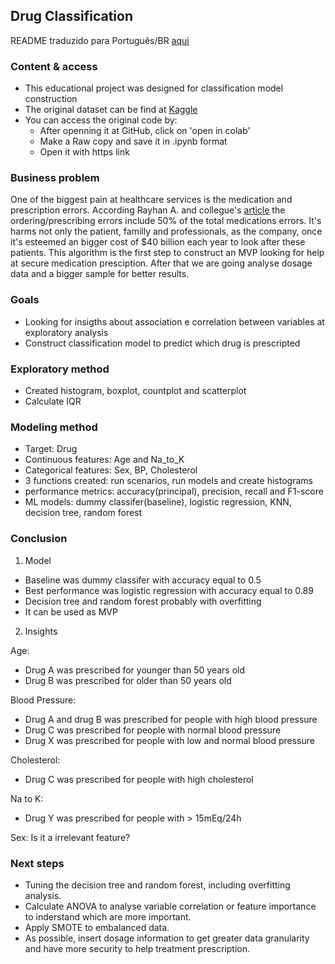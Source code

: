 ## Drug Classification 

README traduzido para Português/BR [aqui](https://github.com/leticiaplang/drug_classification/blob/main/README_ptBR.md)

### Content & access
* This educational project was designed for classification model construction
* The original dataset can be find at [Kaggle](https://www.kaggle.com/prathamtripathi/drug-classification)
* You can access the original code by:
    - After openning it at GitHub, click on 'open in colab'
    - Make a Raw copy and save it in .ipynb format
    - Open it with https link

### Business problem
One of the biggest pain at healthcare services is the medication and prescription errors. According Rayhan A. and collegue's [article](https://www.ncbi.nlm.nih.gov/books/NBK519065/) the ordering/prescribing errors include 50% of the total medications errors. It's harms not only the patient, familly and professionals, as the company, once it's esteemed an bigger cost of $40 billion each year to look after these patients.
This algorithm is the first step to construct an MVP looking for help at secure medication presciption. After that we are going analyse dosage data and a bigger sample for better results.

### Goals
* Looking for insigths about association e correlation between variables at exploratory analysis
* Construct classification model to predict which drug is prescripted

### Exploratory method
* Created histogram, boxplot, countplot and scatterplot
* Calculate IQR

### Modeling method
* Target: Drug
* Continuous features: Age and Na_to_K
* Categorical features: Sex, BP, Cholesterol
* 3 functions created: run scenarios, run models and create histograms
* performance metrics: accuracy(principal), precision, recall and F1-score
* ML models: dummy classifer(baseline), logistic regression, KNN, decision tree, random forest

### Conclusion
1. Model
* Baseline was dummy classifer with accuracy equal to 0.5
* Best performance was logistic regression with accuracy equal to 0.89
* Decision tree and random forest probably with overfitting
* It can be used as MVP

2. Insights

Age:
* Drug A was prescribed for younger than 50 years old
* Drug B was prescribed for older than 50 years old

Blood Pressure:
* Drug A and drug B was prescribed for people with high blood pressure
* Drug C was prescribed for people with normal blood pressure
* Drug X was prescribed for people with low and normal blood pressure

Cholesterol:
* Drug C was prescribed for people with high cholesterol

Na to K:
* Drug Y was prescribed for people with > 15mEq/24h

Sex: Is it a irrelevant feature?

### Next steps
* Tuning the decision tree and random forest, including overfitting analysis.
* Calculate ANOVA to analyse variable correlation or feature importance to inderstand which are more important.
* Apply SMOTE to embalanced data.
* As possible, insert dosage information to get greater data granularity and have more security to help treatment prescription.

